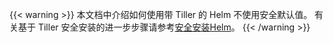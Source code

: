 ---
---
{{< warning >}}
本文档中介绍如何使用带 Tiller 的 Helm 不使用安全默认值。
有关基于 Tiller 安全安装的进一步步骤请参考[安全安装Helm](https://helm.sh/docs/securing_installation/)。
{{< /warning >}}